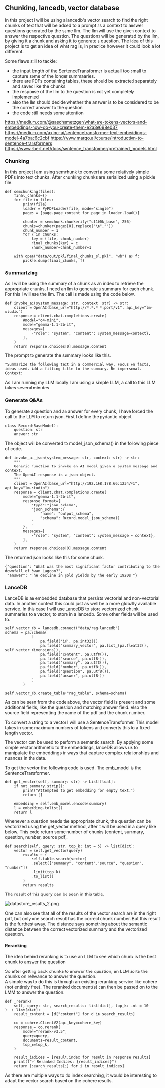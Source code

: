 ## Chunking, lancedb, vector database

In this project I will be using a lancedb's vector search to find the right chunks of text that will be added to a prompt as a context to answer questions generated by the same llm. 
The llm will use the given context to answer the respective question. The questions will be generated by the llm, by giving it a chunk and asking it to generate a question.
The idea of this project is to get an idea of what rag is, in practice however it could look a lot different. 

Some flaws still to tackle: 

- the input length of the SentenceTransformer is actuall too small to capture some of the longer summaaries.
- there are PDFs containing tables, these should be extracted separately and saved like the chunks.
- the response of the llm to the question is not yet completely implemented
- also the llm should decide whether the answer is to be considered to be the correct answer to the question
- the code still needs some attention

https://medium.com/@saschametzger/what-are-tokens-vectors-and-embeddings-how-do-you-create-them-e2a3e698e037
https://medium.com/axinc-ai/sentencetransformer-text-embeddings-model-4a7bac6c2cbf
https://www.marqo.ai/course/introduction-to-sentence-transformers
https://www.sbert.net/docs/sentence_transformer/pretrained_models.html


### Chunking

In this project I am using semchunk to convert a some relatively simple PDFs into text chunks. 
After chunking chunks are serialized using a pickle file.

```
def semchunking(files):
    final_chunks={}
    for file in files:
        print(file)
        loader = PyPDFLoader(file, mode="single")
        pages = [page.page_content for page in loader.load()]

        chunker = semchunk.chunkerify("cl100k_base", 256)
        chunks=chunker(pages[0].replace("\n",""))
        chunk_number = 1
        for c in chunks:
            key = (file, chunk_number)
            final_chunks[key] = c
            chunk_number=chunk_number+1

    with open("data/out/pkl/final_chunks_sl.pkl", "wb") as f:
        pickle.dump(final_chunks, f)
```

### Summarizing

As I will be using the summary of a chunk as an index to retrieve the appropriate chunks, I need an llm to generate a summary for each chunk.
For this I will use the llm. The call is made using the code below.

```
def invoke_ai(system_message: str, context: str) -> str:
    client = OpenAI(base_url="http://*.*.*.*:port/v1", api_key="lm-studio")
    response = client.chat.completions.create(
        #model="o4-mini",
        model="gemma-1.1-2b-it",
        messages=[
            {"role": "system", "content": system_message+context},
        ],
    )
    return response.choices[0].message.content
```

The prompt to generate the summary looks like this. 

```
"Summarize the following text in a commercial way. Focus on facts, ideas used. Add a fitting title to the summary. Be impersonal.
Context:
```

As I am running my LLM locally I am using a simple LLM, a call to this LLM takes several minutes.

### Generate Q&As

To generate a question and an answer for every chunk, I have forced the call to the LLM to return json.
First I define the pydantic object.

```
class Record(BaseModel):
    question: str
    answer: str
```

The object will be converted to model_json_schema() in the following piece of code.

```
def invoke_ai_json(system_message: str, context: str) -> str:
    """
    Generic function to invoke an AI model given a system message and context. 
    The OpenAI response is a json object.
    """
    client = OpenAI(base_url="http://192.168.178.66:1234/v1", api_key="lm-studio")
    response = client.chat.completions.create(
        model="gemma-1.1-2b-it",
        response_format={
            "type":"json_schema",
            "json_schema":{
                "name": "output_schema",
                "schema": Record.model_json_schema()
            }
        },
        messages=[
            {"role": "system", "content": system_message + context},
        ],
    )
    return response.choices[0].message.content
```

The returned json looks like this for some chunk.

```
{"question": "What was the most significant factor contributing to the downfall of Swan Lagoon?",
 "answer": "The decline in gold yields by the early 1920s."}
```

### LanceDB

LanceDB is an embedded database that persists vectorial and non-vectorial data. In another context this could just as well be a more globally available service. 
In this case I will use LanceDB to store vectorrized chunk summaries to a vector, to store in a lancedb. Some other fields will be used to.

```
self.vector_db = lancedb.connect("data/rag-lancedb")
schema = pa.schema(
            [
                pa.field('id', pa.int32()),
                pa.field("summary_vector", pa.list_(pa.float32(), self.vector_dimensions)),
                pa.field("content", pa.utf8()),
                pa.field("source", pa.utf8()),
                pa.field("summary", pa.utf8()),
                pa.field("number", pa.utf8()),
                pa.field("question", pa.utf8()),
                pa.field("answer", pa.utf8())
            ]
        )

self.vector_db.create_table("rag_table", schema=schema)
```
As can be seen from the code above, the vector field is present and some additional fields, like the question and matching answer field. Also the source field representing the name of the pdf and the chunk number.

To convert a string to a vector I will use a SentenceTransformer. This model takes in some maximum numbers of tokens and converts this to a fixed length vector.

The vector can be used to perform a semantic search. By applying some simple vector arithmetic to the embeddings, lanceDB allows us to manipulate the embeddings in ways that capture complex relationships and nuances in the data.
 
To get the vector the following code is used. The emb_model is the SentenceTransformer.

```
def get_vector(self, summary: str) -> List[float]:
    if not summary.strip():
        print("Attempted to get embedding for empty text.")
        return []

    embedding = self.emb_model.encode(summary)
    l = embedding.tolist()
    return l
```

Whenever a question needs the appropriate chunk, the question can be vectorized using the get_vector method, after it will be used in a query like below.
This code return some number of chunks (content, summary, question, number, source pdf).

```
def search(self, query: str, top_k: int = 5) -> list[dict]:
    vector = self.get_vector(query)
        results = (
            self.table.search(vector)
            .select(["summary", "content","source", "question", "number"])
            .limit(top_k)
            .to_list()
        )
        return results
```

The result of this query can be seen in this table.

![datastore_results_2.png](data/out/eval/datastore_results_2.png)

One can also see that all of the results of the vector search are in the right pdf, but only one search result has the correct chunk number. But this result is the furthest away. 
The distance says something about the semantic distance between the correct vectorized summary and the vectorized question.

#### Reranking

The idea behind reranking is to use an LLM to see which chunk is the best chunk to answer the question.

So after getting back chunks to answer the question, an LLM sorts the chunks on relevance to answer the question.  
A simple way to do this is through an existing reranking service like cohere (not entirely free).
The reranked document(s) can then be passed on to the LMM to answer the question.

```
def _rerank(
    self, query: str, search_results: list[dict], top_k: int = 10
) -> list[dict]:
    result_content = [d["content"] for d in search_results]

    co = cohere.ClientV2(api_key=cohere_key)
    response = co.rerank(
        model="rerank-v3.5",
        query=query,
        documents=result_content,
        top_n=top_k,
    )

    result_indices = [result.index for result in response.results]
    print(f"✅ Reranked Indices: {result_indices}")
    return [search_results[i] for i in result_indices]
```


As there are multiple ways to do index searching, it would be interesting to adapt the vector search based on the cohere results.